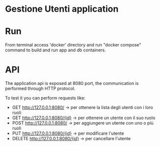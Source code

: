 # Gestione Utenti application

# Run
From terminal access 'docker' directory and run "docker compose" command to build and run app and db containers.

# API
The application api is exposed at 8080 port, the communication is performed through HTTP protocol.

To test it you can perform requests like:

- GET http://127.0.0.1:8080/ -> per ottenere la lista degli utenti con i loro ruoli
- GET http://127.0.0.1:8080/{id} -> per ottenere un utente con il suo ruolo
- POST http://127.0.0.1:8080/ -> per aggiungere un utente con uno o più ruoli
- PUT http://127.0.0.1:8080/{id} -> per modificare l'utente
- DELETE http://127.0.0.1:8080/{id} -> per cancellare l'utente